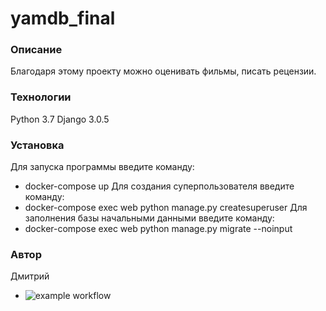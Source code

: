 # yamdb_final
### Описание
Благодаря этому проекту можно оценивать фильмы, писать рецензии.
### Технологии
Python 3.7
Django 3.0.5
### Установка
Для запуска программы введите команду:
- docker-compose up
Для создания суперпользователя введите команду:
- docker-compose exec web python manage.py createsuperuser
Для заполнения базы начальными данными введите команду:
- docker-compose exec web python manage.py migrate --noinput
### Автор
Дмитрий

- ![example workflow](https://github.com/TrueDi1905/yamdb_final/actions/workflows/yamdb_workflow.yml/badge.svg)
